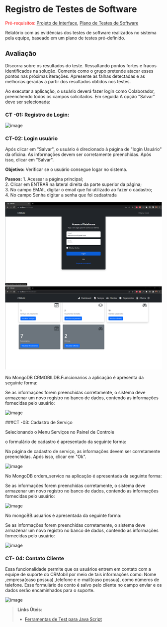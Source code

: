 # Registro de Testes de Software

<span style="color:red">Pré-requisitos: <a href="3-Projeto de Interface.md"> Projeto de Interface</a></span>, <a href="8-Plano de Testes de Software.md"> Plano de Testes de Software</a>

Relatório com as evidências dos testes de software realizados no sistema pela equipe, baseado em um plano de testes pré-definido.

## Avaliação

Discorra sobre os resultados do teste. Ressaltando pontos fortes e fracos identificados na solução. Comente como o grupo pretende atacar esses pontos nas próximas iterações. Apresente as falhas detectadas e as melhorias geradas a partir dos resultados obtidos nos testes.

Ao executar a aplicação, o usuário deverá fazer login como Colaborador, preenchendo todos os campos solicitados. Em seguida A opção "Salvar" deve ser selecionada:


### CT -01: Registro de Login:

![image](https://github.com/ICEI-PUC-Minas-PMV-ADS/pmv-ads-2023-1-e4-proj-apdist-t4-crm_auto/assets/92118593/fbc073dc-af20-4a97-9994-ead4c09a7c21)


### CT-02: Login usuário

Após clicar em "Salvar", o usuário é direcionado à página de "login Usuário" da oficina. As informações devem ser corretamente preenchidas. Após isso, clicar em "Salvar".

**Objetivo:** Verificar se o usuário consegue logar no sistema.

**Passos:** 1. Acessar a página principal;<br>                                                                                                             2. Clicar em ENTRAR na lateral direita da parte superior da página;<br>                                                    3. No campo EMAIL digitar o email que foi utilizado ao fazer o cadastro;<br>                                                                       4. No campo Senha digitar a senha que foi cadastrada

![img1](./img/registo%20CT-01.png)
![img1](./img/registo%20CT-01.2.png)

No MongoDB CRMOBILDB.Funcionarios a aplicação é apresenta da seguinte forma:

Se as informações forem preenchidas corretamente, o sistema deve armazenar um novo registro no banco de dados, contendo as informações fornecidas pelo usuário:

![image](https://github.com/ICEI-PUC-Minas-PMV-ADS/pmv-ads-2023-1-e4-proj-apdist-t4-crm_auto/assets/92118593/05dfa1df-3319-4210-bfa4-bd0913d9a42e)


###CT -03: Cadastro de Serviço 

Selecionando o Menu Serviços no Painel de Controle

o formulário de cadastro é apresentado da seguinte forma:

Na página de cadastro de serviço, as informações devem ser corretamente preenchidas. Após isso, clicar em "Ok".

![image](https://github.com/ICEI-PUC-Minas-PMV-ADS/pmv-ads-2023-1-e4-proj-apdist-t4-crm_auto/assets/92118593/57e93afa-6c9b-49aa-a4e0-9ef3a9f342e3)

No MongoDB ordem_servico na aplicação é apresentada da seguinte forma:

Se as informações forem preenchidas corretamente, o sistema deve armazenar um novo registro no banco de dados, contendo as informações fornecidas pelo usuário:

![image](https://github.com/ICEI-PUC-Minas-PMV-ADS/pmv-ads-2023-1-e4-proj-apdist-t4-crm_auto/assets/92118593/d2b1c14a-5cb1-4adc-b0ec-9b721afed152)

No mongoBB.usuarios é apresentada da seguinte forma:

Se as informações forem preenchidas corretamente, o sistema deve armazenar um novo registro no banco de dados, contendo as informações fornecidas pelo usuário:

![image](https://github.com/ICEI-PUC-Minas-PMV-ADS/pmv-ads-2023-1-e4-proj-apdist-t4-crm_auto/assets/92118593/3f354697-9fa8-466d-a8bb-55f0cc773232)

### CT- 04: Contato Cliente

Essa funcionalidade permite que os usuários entrem em contato com a equipe de suporte do CRMobil por meio de tais informações como: Nome ,empresa(caso possua) ,telefone e e-mail(caso possua), como números de telefone. Esse formulário de conto é salvo pelo cliente no campo enviar e os dados serão encaminhados para o suporte.

![image](https://github.com/ICEI-PUC-Minas-PMV-ADS/pmv-ads-2023-1-e4-proj-apdist-t4-crm_auto/assets/92118593/917cfb94-03c0-4efe-9d04-d00a7e1afb96)

> **Links Úteis**:
> - [Ferramentas de Test para Java Script](https://geekflare.com/javascript-unit-testing/)
